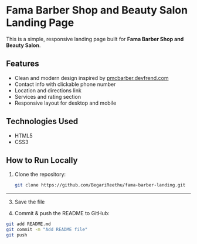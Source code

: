 # Fama Barber Shop and Beauty Salon Landing Page

This is a simple, responsive landing page built for **Fama Barber Shop and Beauty Salon**.

## Features

- Clean and modern design inspired by [pmcbarber.devfrend.com](https://pmcbarber.devfrend.com/)
- Contact info with clickable phone number
- Location and directions link
- Services and rating section
- Responsive layout for desktop and mobile

## Technologies Used

- HTML5
- CSS3

## How to Run Locally

1. Clone the repository:
   ```bash
   git clone https://github.com/BegariReethu/fama-barber-landing.git
   
---

3. Save the file

4. Commit & push the README to GitHub:

```bash
git add README.md
git commit -m "Add README file"
git push

